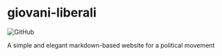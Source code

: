 # giovani-liberali

![GitHub](https://img.shields.io/github/license/MatMasIt/giovani-liberali)

A simple and elegant markdown-based website for a political movement
